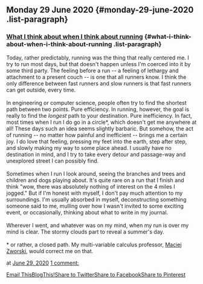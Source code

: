 ## Monday 29 June 2020 {#monday-29-june-2020 .list-paragraph}

### [What I think about when I think about running](https://www.rohanprasad.org/2020/06/what-i-think-about-when-i-think-about.html)  {#what-i-think-about-when-i-think-about-running .list-paragraph}

Today, rather predictably, running was the thing that really centered
me. I try to run most days, but that doesn\'t happen unless I\'m coerced
into it by some third party. The feeling before a run \-- a feeling of
lethargy and attachment to a present couch \-- is one that all runners
know. I think the only difference between fast runners and slow runners
is that fast runners can get outside, every time.\
\
In engineering or computer science, people often try to find the
shortest path between two points. Pure efficiency. In running, however,
the goal is really to find the *longest* path to your destination. Pure
inefficiency. In fact, most times when I run I do go in a circle\*,
which doesn\'t get me anywhere at all! These days such an idea seems
slightly barbaric. But somehow, the act of running \-- no matter how
painful and inefficient \-- brings me a certain joy. I do love that
feeling, pressing my feet into the earth, step after step, and slowly
making my way to some place ahead. I usually have no destination in
mind, and I try to take every detour and passage-way and unexplored
street I can possibly find.\
\
Sometimes when I run I look around, seeing the branches and trees and
children and dogs playing about. It\'s quite rare on a run that I finish
and think \"wow, there was absolutely nothing of interest on the 4 miles
I jogged.\" But if I\'m honest with myself, I don\'t pay much attention
to my surroundings. I\'m usually absorbed in myself, deconstructing
something someone said to me, mulling over how I wasn\'t invited to some
exciting event, or occasionally, thinking about what to write in my
journal.\
\
Wherever I went, and whatever was on my mind, when my run is over my
mind is clear. The stormy clouds part to reveal a summer\'s day.\
\
\* or rather, a closed path. My multi-variable calculus professor,
[Maciej Zworski](https://math.berkeley.edu/~zworski/), would correct me
on that.

at [June 29,
2020](https://www.rohanprasad.org/2020/06/what-i-think-about-when-i-think-about.html)
[1
comment:](https://www.rohanprasad.org/2020/06/what-i-think-about-when-i-think-about.html#comment-form)

[Email
This](https://www.blogger.com/share-post.g?blogID=597296393545314941&postID=85239967445553310&target=email)[BlogThis!](https://www.blogger.com/share-post.g?blogID=597296393545314941&postID=85239967445553310&target=blog)[Share
to
Twitter](https://www.blogger.com/share-post.g?blogID=597296393545314941&postID=85239967445553310&target=twitter)[Share
to
Facebook](https://www.blogger.com/share-post.g?blogID=597296393545314941&postID=85239967445553310&target=facebook)[Share
to
Pinterest](https://www.blogger.com/share-post.g?blogID=597296393545314941&postID=85239967445553310&target=pinterest)

